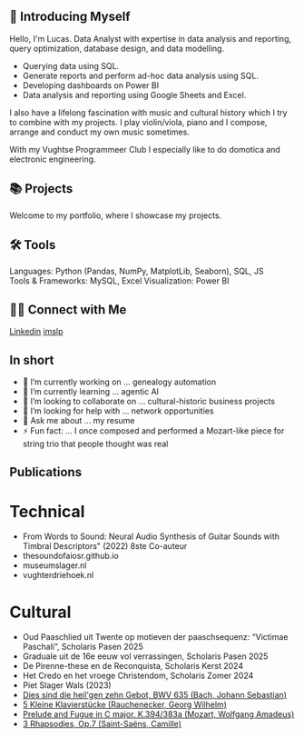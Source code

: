 ## 👋 Introducing Myself

Hello, I'm Lucas. Data Analyst with expertise in data analysis and reporting, query optimization, database design, and data modelling.

- Querying data using SQL.
- Generate reports and perform ad-hoc data analysis using SQL.
- Developing dashboards on Power BI
- Data analysis and reporting using Google Sheets and Excel.

I also have a lifelong fascination with music and cultural history which I try to combine with my projects. I play violin/viola, piano and I compose, arrange and conduct my own music sometimes. 

With my Vughtse Programmeer Club I especially like to do domotica and electronic engineering.

## 📚 Projects

Welcome to my portfolio, where I showcase my projects.

## 🛠️ Tools

Languages: Python (Pandas, NumPy, MatplotLib, Seaborn), SQL, JS  
Tools & Frameworks: MySQL, Excel
Visualization: Power BI

## 👋🏻 Connect with Me
[Linkedin](https://www.linkedin.com/in/lucas-hagemans-757a413b/)
[imslp](https://imslp.org/wiki/Category:Hagemans,_Lucas)

## In short

- 🔭 I’m currently working on ... genealogy automation
- 🌱 I’m currently learning ... agentic AI
- 👯 I’m looking to collaborate on ... cultural-historic business projects
- 🤔 I’m looking for help with ... network opportunities
- 💬 Ask me about ... my resume
- ⚡ Fun fact: ... I once composed and performed a Mozart-like piece for string trio that people thought was real

## Publications

# Technical
- From Words to Sound: Neural Audio Synthesis of Guitar Sounds with Timbral Descriptors" (2022) 8ste Co-auteur
- thesoundofaiosr.github.io
- museumslager.nl
- vughterdriehoek.nl
  
# Cultural
* Oud Paaschlied uit Twente op motieven der paaschsequenz: “Victimae Paschali”, Scholaris Pasen 2025
* Graduale uit de 16e eeuw vol verrassingen, Scholaris Pasen 2025
* De Pirenne-these en de Reconquista, Scholaris Kerst 2024
* Het Credo en het vroege Christendom, Scholaris Zomer 2024
* Piet Slager Wals (2023)
* [Dies sind die heil'gen zehn Gebot, BWV 635 (Bach, Johann Sebastian)](https://imslp.org/wiki/Dies_sind_die_heil%27gen_zehn_Gebot%27%2C_BWV_635_%28Bach%2C_Johann_Sebastian%29)
* [5 Kleine Klavierstücke (Rauchenecker, Georg Wilhelm)](https://imslp.org/wiki/5_Kleine_Klavierst%C3%BCcke_%28Rauchenecker%2C_Georg_Wilhelm%29)
* [Prelude and Fugue in C major, K.394/383a (Mozart, Wolfgang Amadeus)](https://imslp.org/wiki/Prelude_and_Fugue_in_C_major%2C_K.394%2F383a_%28Mozart%2C_Wolfgang_Amadeus%29)
* [3 Rhapsodies, Op.7 (Saint-Saëns, Camille)](https://imslp.org/wiki/3_Rhapsodies%2C_Op.7_%28Saint-Sa%C3%ABns%2C_Camille%29)


